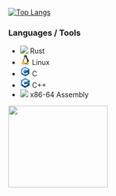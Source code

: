 [![Top Langs](https://github-readme-stats-git-masterrstaa-rickstaa.vercel.app/api/top-langs/?username=basicallygit&layout=compact&theme=tokyonight)](https://github.com/anuraghazra/github-readme-stats)

### Languages / Tools
<div>

  - <img src="https://rustacean.net/assets/cuddlyferris.svg" width=20/> Rust
  - <img src="https://raw.githubusercontent.com/devicons/devicon/master/icons/linux/linux-original.svg" width=20/> Linux
  - <img src="https://raw.githubusercontent.com/devicons/devicon/master/icons/c/c-original.svg" width=20/> C
  - <img src="https://raw.githubusercontent.com/devicons/devicon/master/icons/cplusplus/cplusplus-original.svg" width=20/> C++
  - <img src="https://cdn.hackr.io/uploads/topics_svg/1515163329FBBk5SGRAt.svg" width=18/> x86-64 Assembly
</div>

<img src="https://kde.org/fundraisers/yearend2022/thanks_paypal/badge_konqi.png" width="200" height="165">
